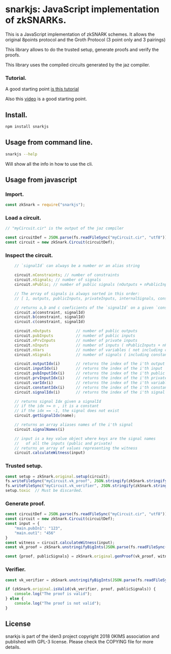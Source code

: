 # snarkjs: JavaScript implementation of zkSNARKs.

This is a JavaScript implementation of zkSNARK schemes. It allows the original 8points protocol
and the Groth Protocol (3 point only and 3 pairings)

This library allows to do the trusted setup, generate proofs and verify the proofs.

This library uses the compiled circuits generated by the jaz compiler.

### Tutorial.

A good starting point [is this tutorial](https://github.com/iden3/circom/blob/master/TUTORIAL.md)

Also this [video](https://www.youtube.com/watch?v=-9TJa1hVsKA) is a good starting point.

## Install.

```sh
npm install snarkjs
```

## Usage from command line.


```sh
snarkjs --help
```

Will show all the info in how to use the cli.

## Usage from javascript


### Import.

```js
const zkSnark = require("snarkjs");
```

### Load a circuit.

```js
// "myCircuit.cir" is the output of the jaz compiler

const circuitDef = JSON.parse(fs.readFileSync("myCircuit.cir", "utf8"));
const circuit = new zkSnark.Circuit(circuitDef);
```

### Inspect the circuit.

```js
    // `signalId` can always be a number or an alias string

    circuit.nConstraints; // number of constraints
    circuit.nSignals; // number of signals
    circuit.nPublic; // number of public signals (nOutputs + nPublicInputs)

    // The array of signals is always sorted in this order:
    // [ 1, outputs, publicInputs, privateInputs, internalSignals, constants]

    // returns a,b and c coeficients of the `signalId` on a given `constraint`
    circuit.a(constraint, signalId)
    circuit.b(constraint, signalId)
    circuit.c(constraint, signalId)

    circuit.nOutputs           // number of public outputs
    circuit.pubInputs          // number of public inputs
    circuit.nPrvInputs         // number of private inputs
    circuit.nInputs            // number of inputs ( nPublicInputs + nPrivateInputs)
    circuit.nVars              // number of variables ( not including constants (one is a variable) )
    circuit.nSignals           // number of signals ( including constants )

    circuit.outputIdx(i)       // returns the index of the i'th output
    circuit.inputIdx(i)        // returns the index of the i'th input
    circuit.pubInputIdx(i)     // returns the index of the i'th public input
    circuit.prvInputIdx(i)     // returns the index of the i'th private input
    circuit.varIdx(i)          // returns the index of the i'th variable
    circuit.constantIdx(i)     // returns the index of the i'th constant
    circuit.signalIdx(i)       // returns the index of the i'th signal

    // returns signal Idx given a signalId
    // if the idx >= n , it is a constant
    // if the idx == -1, the signal does not exist
    circuit.getSignalIdx(name);

    // returns an array aliases names of the i'th signal
    circuit.signalNames(i)

    // input is a key value object where keys are the signal names
    //   of all the inputs (public and private)
    // returns an array of values representing the witness
    circuit.calculateWitness(input)
```

### Trusted setup.

```js
const setup = zkSnark.original.setup(circuit);
fs.writeFileSync("myCircuit.vk_proof", JSON.stringify(zkSnark.stringifyBigInts(setup.vk_proof)), "utf8");
fs.writeFileSync("myCircuit.vk_verifier", JSON.stringify(zkSnark.stringifyBigInts(setup.vk_verifier)), "utf8");
setup.toxic  // Must be discarded.
```

### Generate proof.

```js
const circuitDef = JSON.parse(fs.readFileSync("myCircuit.cir", "utf8"));
const circuit = new zkSnark.Circuit(circuitDef);
const input = {
    "main.pubIn1": "123",
    "main.out1": "456"
}
const witness = circuit.calculateWitness(input);
const vk_proof = zkSnark.unstringifyBigInts(JSON.parse(fs.readFileSync("myCircuit.vk_proof", "utf8")));

const {proof, publicSignals} = zkSnark.original.genProof(vk_proof, witness);
```

### Verifier.

```js
const vk_verifier = zkSnark.unstringifyBigInts(JSON.parse(fs.readFileSync("myCircuit.vk_verifier", "utf8")));

if (zkSnark.original.isValid(vk_verifier, proof, publicSignals)) {
    console.log("The proof is valid");
} else {
    console.log("The proof is not valid");
}
```

## License

snarkjs is part of the iden3 project copyright 2018 0KIMS association and published with GPL-3 license. Please check the COPYING file for more details.

